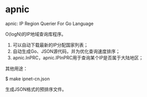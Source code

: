 apnic
=====

apnic: IP Region Querier For Go Language


O(logN)的IP地域查询库程序。

1. 可以自动下载最新的IP分配国家列表；
2. 自动生成Go、JSON源代码，并为优化查询速度排序；
3. apnic.InPRC，apnic.IPInPRC用于查询某个IP是否属于大陆地区；


其他用途：

 $ make ipnet-cn.json

生成JSON格式的预排序文件。
